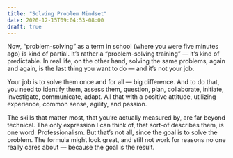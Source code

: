 ```yaml
---
title: "Solving Problem Mindset"
date: 2020-12-15T09:04:53-08:00
draft: true
---
```



Now, “problem-solving” as a term in school (where you were five minutes ago) is kind of partial. It’s rather a “problem-solving training” — it’s kind of predictable. In real life, on the other hand, solving the same problems, again and again, is the last thing you want to do — and it’s not your job.

Your job is to solve them once and for all — big difference. And to do that, you need to identify them, assess them, question, plan, collaborate, initiate, investigate, communicate, adapt. All that with a positive attitude, utilizing experience, common sense, agility, and passion.

The skills that matter most, that you’re actually measured by, are far beyond technical. The only expression I can think of, that sort-of describes them, is one word: Professionalism. But that’s not all, since the goal is to solve the problem. The formula might look great, and still not work for reasons no one really cares about — because the goal is the result.